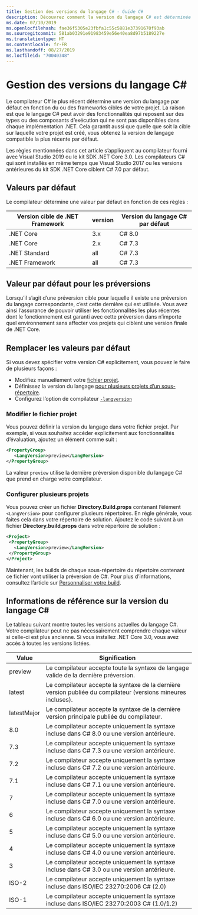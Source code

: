 ```yaml
---
title: Gestion des versions du langage C# - Guide C#
description: Découvrez comment la version du langage C# est déterminée en fonction de votre projet, et les différentes valeurs que vous pouvez y ajuster manuellement.
ms.date: 07/10/2019
ms.openlocfilehash: fae36f5305e23fbfa1c55c5881e37391670f93ab
ms.sourcegitcommit: 581ab03291e91983459e56e40ea8d97b5189227e
ms.translationtype: HT
ms.contentlocale: fr-FR
ms.lasthandoff: 08/27/2019
ms.locfileid: "70040348"
---
```

# <a name="c-language-versioning"></a>Gestion des versions du langage C#

Le compilateur C# le plus récent détermine une version du langage par défaut en fonction du ou des frameworks cibles de votre projet. La raison est que le langage C# peut avoir des fonctionnalités qui reposent sur des types ou des composants d’exécution qui ne sont pas disponibles dans chaque implémentation .NET. Cela garantit aussi que quelle que soit la cible sur laquelle votre projet est créé, vous obtenez la version de langage compatible la plus récente par défaut.

Les règles mentionnées dans cet article s’appliquent au compilateur fourni avec Visual Studio 2019 ou le kit SDK .NET Core 3.0. Les compilateurs C# qui sont installés en même temps que Visual Studio 2017 ou les versions antérieures du kit SDK .NET Core ciblent C# 7.0 par défaut. 

## <a name="defaults"></a>Valeurs par défaut

Le compilateur détermine une valeur par défaut en fonction de ces règles :

|Version cible de .NET Framework|version|Version du langage C# par défaut|
|----------------|-------|---------------------------|
|.NET Core|3.x|C# 8.0|
|.NET Core|2.x|C# 7.3|
|.NET Standard|all|C# 7.3|
|.NET Framework|all|C# 7.3|

## <a name="default-for-previews"></a>Valeur par défaut pour les préversions

Lorsqu’il s’agit d’une préversion cible pour laquelle il existe une préversion du langage correspondante, c’est cette dernière qui est utilisée. Vous avez ainsi l’assurance de pouvoir utiliser les fonctionnalités les plus récentes dont le fonctionnement est garanti avec cette préversion dans n’importe quel environnement sans affecter vos projets qui ciblent une version finale de .NET Core.

## <a name="override-a-default"></a>Remplacer les valeurs par défaut

Si vous devez spécifier votre version C# explicitement, vous pouvez le faire de plusieurs façons :

- Modifiez manuellement votre [fichier projet](#edit-the-project-file).
- Définissez la version du langage [pour plusieurs projets d’un sous-répertoire](#configure-multiple-projects).
- Configurez l’option de compilateur [`-langversion` ](compiler-options/langversion-compiler-option.md)

### <a name="edit-the-project-file"></a>Modifier le fichier projet

Vous pouvez définir la version du langage dans votre fichier projet. Par exemple, si vous souhaitez accéder explicitement aux fonctionnalités d’évaluation, ajoutez un élément comme suit :

```xml
<PropertyGroup>
   <LangVersion>preview</LangVersion>
</PropertyGroup>
```

La valeur `preview` utilise la dernière préversion disponible du langage C# que prend en charge votre compilateur.

### <a name="configure-multiple-projects"></a>Configurer plusieurs projets

Vous pouvez créer un fichier **Directory.Build.props** contenant l’élément `<LangVersion>` pour configurer plusieurs répertoires. En règle générale, vous faites cela dans votre répertoire de solution. Ajoutez le code suivant à un fichier **Directory.build.props** dans votre répertoire de solution :

```xml
<Project>
 <PropertyGroup>
   <LangVersion>preview</LangVersion>
 </PropertyGroup>
</Project>
```

Maintenant, les builds de chaque sous-répertoire du répertoire contenant ce fichier vont utiliser la préversion de C#. Pour plus d’informations, consultez l’article sur [Personnaliser votre build](/visualstudio/msbuild/customize-your-build).

## <a name="c-language-version-reference"></a>Informations de référence sur la version du langage C#

Le tableau suivant montre toutes les versions actuelles du langage C#. Votre compilateur peut ne pas nécessairement comprendre chaque valeur si celle-ci est plus ancienne. Si vous installez .NET Core 3.0, vous avez accès à toutes les versions listées.

|Value|Signification|
|------------|-------------|
|preview|Le compilateur accepte toute la syntaxe de langage valide de la dernière préversion.|
|latest|Le compilateur accepte la syntaxe de la dernière version publiée du compilateur (versions mineures incluses).|
|latestMajor|Le compilateur accepte la syntaxe de la dernière version principale publiée du compilateur.|
|8.0|Le compilateur accepte uniquement la syntaxe incluse dans C# 8.0 ou une version antérieure.|
|7.3|Le compilateur accepte uniquement la syntaxe incluse dans C# 7.3 ou une version antérieure.|
|7.2|Le compilateur accepte uniquement la syntaxe incluse dans C# 7.2 ou une version antérieure.|
|7.1|Le compilateur accepte uniquement la syntaxe incluse dans C# 7.1 ou une version antérieure.|
|7|Le compilateur accepte uniquement la syntaxe incluse dans C# 7.0 ou une version antérieure.|
|6|Le compilateur accepte uniquement la syntaxe incluse dans C# 6.0 ou une version antérieure.|
|5|Le compilateur accepte uniquement la syntaxe incluse dans C# 5.0 ou une version antérieure.|
|4|Le compilateur accepte uniquement la syntaxe incluse dans C# 4.0 ou une version antérieure.|
|3|Le compilateur accepte uniquement la syntaxe incluse dans C# 3.0 ou une version antérieure.|
|ISO-2|Le compilateur accepte uniquement la syntaxe incluse dans ISO/IEC 23270:2006 C# (2.0) |
|ISO-1|Le compilateur accepte uniquement la syntaxe incluse dans ISO/IEC 23270:2003 C# (1.0/1.2) |
